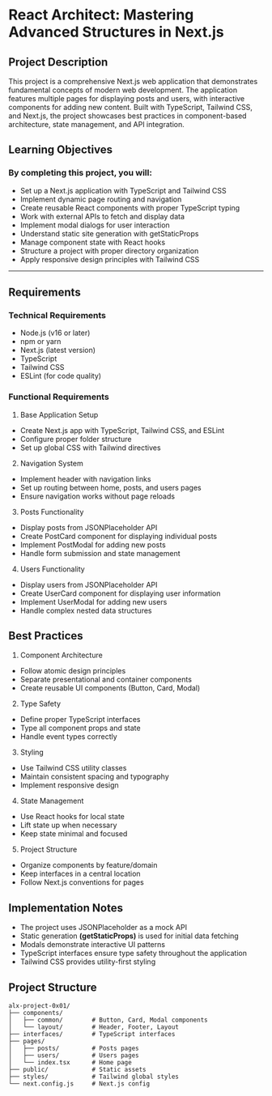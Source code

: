 # React Architect: Mastering Advanced Structures in Next.js
## Project Description
 This project is a comprehensive Next.js web application that demonstrates fundamental concepts of modern web development. The application features multiple pages for displaying posts and users, with interactive components for adding new content. Built with TypeScript, Tailwind CSS, and Next.js, the project showcases best practices in component-based architecture, state management, and API integration.

## Learning Objectives
### By completing this project, you will:

* Set up a Next.js application with TypeScript and Tailwind CSS
* Implement dynamic page routing and navigation
* Create reusable React components with proper TypeScript typing
* Work with external APIs to fetch and display data
* Implement modal dialogs for user interaction
* Understand static site generation with getStaticProps
* Manage component state with React hooks
* Structure a project with proper directory organization
* Apply responsive design principles with Tailwind CSS
-----

## Requirements
### Technical Requirements
* Node.js (v16 or later)
* npm or yarn
* Next.js (latest version)
* TypeScript
* Tailwind CSS
* ESLint (for code quality)
### Functional Requirements
1. Base Application Setup

 * Create Next.js app with TypeScript, Tailwind CSS, and ESLint
 * Configure proper folder structure
 * Set up global CSS with Tailwind directives
2. Navigation System

 * Implement header with navigation links
 * Set up routing between home, posts, and users pages
 * Ensure navigation works without page reloads
3. Posts Functionality

 * Display posts from JSONPlaceholder API
 * Create PostCard component for displaying individual posts
 * Implement PostModal for adding new posts
 * Handle form submission and state management
4. Users Functionality

 * Display users from JSONPlaceholder API
 * Create UserCard component for displaying user information
 * Implement UserModal for adding new users
 * Handle complex nested data structures
## Best Practices
 1. Component Architecture

  * Follow atomic design principles
  * Separate presentational and container components
  * Create reusable UI components (Button, Card, Modal)
 2. Type Safety

  * Define proper TypeScript interfaces
  * Type all component props and state
  * Handle event types correctly
 3. Styling

  * Use Tailwind CSS utility classes
  * Maintain consistent spacing and typography
  * Implement responsive design
 4. State Management

  * Use React hooks for local state
  * Lift state up when necessary
  * Keep state minimal and focused
 5. Project Structure

  * Organize components by feature/domain
  * Keep interfaces in a central location
  * Follow Next.js conventions for pages
## Implementation Notes
* The project uses JSONPlaceholder as a mock API
* Static generation **(getStaticProps)** is used for initial data fetching
* Modals demonstrate interactive UI patterns
* TypeScript interfaces ensure type safety throughout the application
* Tailwind CSS provides utility-first styling

## Project Structure

    alx-project-0x01/
    ├── components/
    │   ├── common/        # Button, Card, Modal components
    │   └── layout/        # Header, Footer, Layout
    ├── interfaces/        # TypeScript interfaces
    ├── pages/
    │   ├── posts/         # Posts pages
    │   ├── users/         # Users pages
    │   └── index.tsx      # Home page
    ├── public/            # Static assets
    ├── styles/            # Tailwind global styles
    └── next.config.js     # Next.js config
